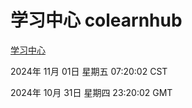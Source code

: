# 学习中心 colearnhub
[学习中心](http://219.139.197.74:56308/colearnhub/)

2024年 11月 01日 星期五 07:20:02 CST

2024年 10月 31日 星期四 23:20:02 GMT
